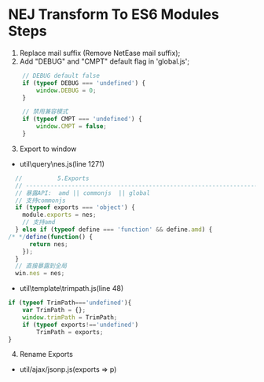 # NEJ Transform To ES6 Modules Steps 

1. Replace mail suffix (Remove NetEase mail suffix);
2. Add "DEBUG" and "CMPT" default flag in 'global.js';
```javascript
    // DEBUG default false
    if (typeof DEBUG === 'undefined') {
        window.DEBUG = 0;
    }

    // 禁用兼容模式
    if (typeof CMPT === 'undefined') {
        window.CMPT = false;
    }
```
3. Export to window 
* util\query\nes.js(line 1271)
```javascript
  //          5.Exports
  // ----------------------------------------------------------------------
  // 暴露API:  amd || commonjs  || global 
  // 支持commonjs
  if (typeof exports === 'object') {
    module.exports = nes;
    // 支持amd
  } else if (typeof define === 'function' && define.amd) {
/* */define(function() {
      return nes;
    });
  }
  // 直接暴露到全局
  win.nes = nes;
```
* util\template\trimpath.js(line 48)
```javascript
if (typeof TrimPath==='undefined'){
    var TrimPath = {};
    window.trimPath = TrimPath;
    if (typeof exports!=='undefined')
        TrimPath = exports;
}
```

4. Rename Exports 
* util/ajax/jsonp.js(exports => p)